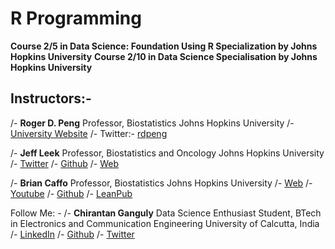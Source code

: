 # R Programming
**Course 2/5 in Data Science: Foundation Using R Specialization by Johns Hopkins University**
**Course 2/10 in Data Science Specialisation by Johns Hopkins University**
## Instructors:-

/- **Roger D. Peng**
     Professor, Biostatistics 
     Johns Hopkins University
     /- [University Website](https://www.biostat.jhsph.edu/~rpeng/)
     /- Twitter:- [rdpeng](https://twitter.com/rdpeng)

/- **Jeff Leek**
     Professor, Biostatistics and Oncology
     Johns Hopkins University
     /- [Twitter](https://twitter.com/jtleek)
     /- [Github](https://github.com/jtleek)
     /- [Web](http://jtleek.com/)

/- **Brian Caffo**
      Professor, Biostatistics
      Johns Hopkins University
      /- [Web](https://sites.google.com/view/bcaffo/home)
      /- [Youtube](https://www.youtube.com/channel/UCdjFpvS8lvT2MJVthOUvlyg)
      /- [Github](https://github.com/bcaffo)
      /- [LeanPub](https://leanpub.com/u/bcaffo)
      
      
      
      
Follow Me: -
/- **Chirantan Ganguly**
     Data Science Enthusiast
     Student, BTech in Electronics and Communication Engineering
     University of Calcutta, India
     /- [LinkedIn](https://www.linkedin.com/in/chirantan-ganguly-88393118b/)
     /- [Github](https://github.com/ChirantanGanguly)
     /- [Twitter](https://twitter.com/ChirantanGang10)
